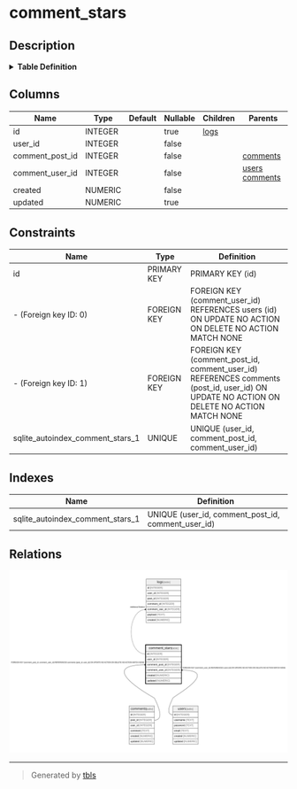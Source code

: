 # comment_stars

## Description

<details>
<summary><strong>Table Definition</strong></summary>

```sql
CREATE TABLE comment_stars (
  id INTEGER PRIMARY KEY AUTOINCREMENT,
  user_id INTEGER NOT NULL,
  comment_post_id INTEGER NOT NULL,
  comment_user_id INTEGER NOT NULL,
  created NUMERIC NOT NULL,
  updated NUMERIC,
  CONSTRAINT comment_stars_user_id_post_id_fk FOREIGN KEY(comment_post_id, comment_user_id) REFERENCES comments(post_id, user_id),
  CONSTRAINT comment_stars_user_id_fk FOREIGN KEY(comment_user_id) REFERENCES users(id),
  UNIQUE(user_id, comment_post_id, comment_user_id)
)
```

</details>

## Columns

| Name | Type | Default | Nullable | Children | Parents |
| ---- | ---- | ------- | -------- | ------- | ------- |
| id | INTEGER |  | true | [logs](logs.md) |  |
| user_id | INTEGER |  | false |  |  |
| comment_post_id | INTEGER |  | false |  | [comments](comments.md) |
| comment_user_id | INTEGER |  | false |  | [users](users.md) [comments](comments.md) |
| created | NUMERIC |  | false |  |  |
| updated | NUMERIC |  | true |  |  |

## Constraints

| Name | Type | Definition |
| ---- | ---- | ---------- |
| id | PRIMARY KEY | PRIMARY KEY (id) |
| - (Foreign key ID: 0) | FOREIGN KEY | FOREIGN KEY (comment_user_id) REFERENCES users (id) ON UPDATE NO ACTION ON DELETE NO ACTION MATCH NONE |
| - (Foreign key ID: 1) | FOREIGN KEY | FOREIGN KEY (comment_post_id, comment_user_id) REFERENCES comments (post_id, user_id) ON UPDATE NO ACTION ON DELETE NO ACTION MATCH NONE |
| sqlite_autoindex_comment_stars_1 | UNIQUE | UNIQUE (user_id, comment_post_id, comment_user_id) |

## Indexes

| Name | Definition |
| ---- | ---------- |
| sqlite_autoindex_comment_stars_1 | UNIQUE (user_id, comment_post_id, comment_user_id) |

## Relations

![er](comment_stars.svg)

---

> Generated by [tbls](https://github.com/k1LoW/tbls)
